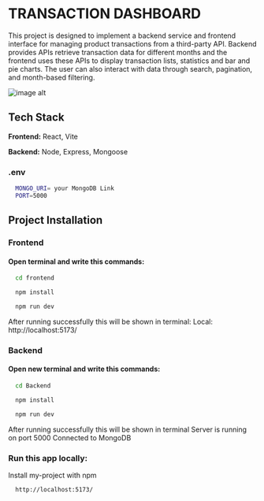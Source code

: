 
# TRANSACTION DASHBOARD

This project is designed to implement a backend service and frontend interface for managing product transactions from a third-party API. Backend provides APIs retrieve transaction data for different months and the frontend uses these APIs to display transaction lists, statistics and bar and pie charts. The user can also interact with data through search, pagination, and month-based filtering.



![image alt]((https://raw.githubusercontent.com/JadhavAditya02/Transaction-Dashboard/refs/heads/main/Untitled%20design.png))


## Tech Stack

**Frontend:** React, Vite

**Backend:** Node, Express, Mongoose


### .env 
```bash
  MONGO_URI= your MongoDB Link
  PORT=5000
```

## Project Installation 
### Frontend
#### Open terminal and write this commands:
```bash
  cd frontend
```
```bash
  npm install
```
```bash
  npm run dev
```
After running successfully this will be shown in terminal:
Local:   http://localhost:5173/

### Backend
#### Open new terminal and write this commands:
```bash
  cd Backend
```
```bash
  npm install
```
```bash
  npm run dev
```
After running successfully this will be shown in terminal
Server is running on port 5000
Connected to MongoDB


### Run this app locally:

Install my-project with npm

```bash
  http://localhost:5173/
```
    
